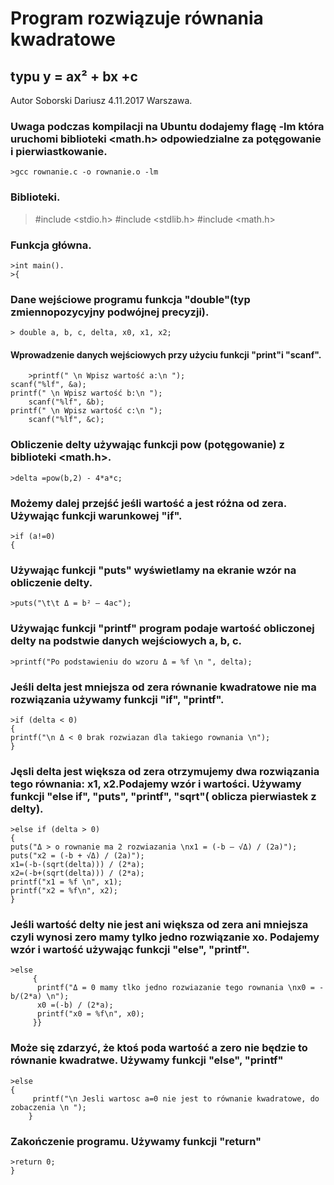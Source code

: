 Program rozwiązuje równania kwadratowe
===========================================================================================================
typu y = ax² + bx +c
----------------------------------------------------------------------------------------------------------------------------
Autor Soborski Dariusz 4.11.2017 Warszawa.
### Uwaga podczas kompilacji na Ubuntu dodajemy flagę  -lm która uruchomi biblioteki <math.h> odpowiedzialne za potęgowanie i pierwiastkowanie. 
    >gcc rownanie.c -o rownanie.o -lm
### Biblioteki.
   > #include <stdio.h>
   > #include <stdlib.h>
   > #include <math.h>
### Funkcja główna.        
    >int main().
    >{    
### Dane wejściowe programu funkcja "double"(typ zmiennopozycyjny podwójnej precyzji).
    > double a, b, c, delta, x0, x1, x2;
#### Wprowadzenie danych wejściowych przy użyciu funkcji "print"i "scanf".
    	>printf(" \n Wpisz wartość a:\n ");
	scanf("%lf", &a);
	printf(" \n Wpisz wartość b:\n ");
        scanf("%lf", &b);
	printf(" \n Wpisz wartość c:\n ");
        scanf("%lf", &c);
### Obliczenie delty używając funkcji pow (potęgowanie) z biblioteki <math.h>.
	>delta =pow(b,2) - 4*a*c;
### Możemy dalej przejść jeśli wartość a jest różna od zera. Używając funkcji warunkowej "if".
	>if (a!=0)
	{
### Używając funkcji "puts" wyświetlamy na ekranie wzór na obliczenie delty.
	>puts("\t\t Δ = b² – 4ac");
### Używając funkcji "printf" program podaje wartość obliczonej delty na podstwie danych wejściowych a, b, c.
	>printf("Po podstawieniu do wzoru Δ = %f \n ", delta);
### Jeśli delta jest mniejsza od zera równanie kwadratowe nie ma rozwiązania używamy funkcji "if", "printf".
	>if (delta < 0)
	{
	printf("\n Δ < 0 brak rozwiazan dla takiego rownania \n");
	}
### Jęsli delta jest większa od zera otrzymujemy dwa rozwiązania tego równania: x1, x2.Podajemy wzór i wartości. Używamy funkcji "else if", "puts", "printf", "sqrt"( oblicza pierwiastek z delty).
	>else if (delta > 0)
	{
	puts("Δ > o rownanie ma 2 rozwiazania \nx1 = (-b – √Δ) / (2a)");
	puts("x2 = (-b + √Δ) / (2a)");
	x1=(-b-(sqrt(delta))) / (2*a);
	x2=(-b+(sqrt(delta))) / (2*a);
	printf("x1 = %f \n", x1);
	printf("x2 = %f\n", x2);
	}
### Jeśli wartość delty nie jest ani większa od zera ani mniejsza czyli wynosi zero mamy tylko jedno rozwiązanie xo. Podajemy wzór i wartość używając funkcji "else", "printf".
	>else
         {
          printf("Δ = 0 mamy tlko jedno rozwiazanie tego rownania \nx0 = -b/(2*a) \n");
          x0 =(-b) / (2*a);
          printf("x0 = %f\n", x0);
         }}
### Może się zdarzyć, że ktoś poda wartość a zero nie będzie to równanie kwadratwe. Używamy funkcji "else", "printf"
	>else
	{
         printf("\n Jesli wartosc a=0 nie jest to równanie kwadratowe, do zobaczenia \n ");
        }
### Zakończenie programu. Używamy funkcji "return"
	>return 0;
	}
